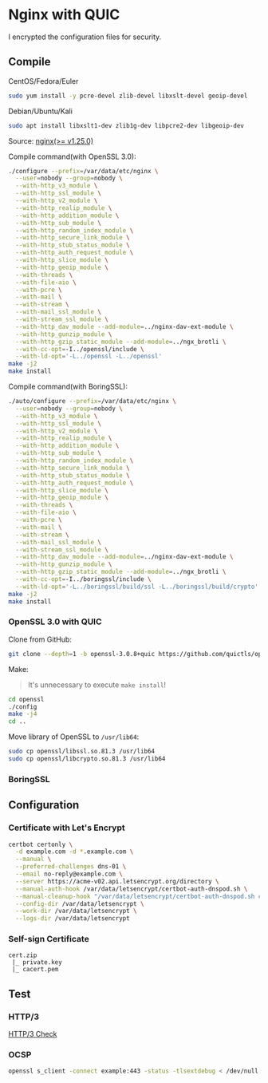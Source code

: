 # Nginx with QUIC

I encrypted the configuration files for security.

## Compile

CentOS/Fedora/Euler
```bash
sudo yum install -y pcre-devel zlib-devel libxslt-devel geoip-devel
```

Debian/Ubuntu/Kali
```bash
sudo apt install libxslt1-dev zlib1g-dev libpcre2-dev libgeoip-dev
```

Source: [nginx(>= v1.25.0)](https://hg.nginx.org/nginx)

Compile command(with OpenSSL 3.0):
```bash
./configure --prefix=/var/data/etc/nginx \
  --user=nobody --group=nobody \
  --with-http_v3_module \
  --with-http_ssl_module \
  --with-http_v2_module \
  --with-http_realip_module \
  --with-http_addition_module \
  --with-http_sub_module \
  --with-http_random_index_module \
  --with-http_secure_link_module \
  --with-http_stub_status_module \
  --with-http_auth_request_module \
  --with-http_slice_module \
  --with-http_geoip_module \
  --with-threads \
  --with-file-aio \
  --with-pcre \
  --with-mail \
  --with-stream \
  --with-mail_ssl_module \
  --with-stream_ssl_module \
  --with-http_dav_module --add-module=../nginx-dav-ext-module \
  --with-http_gunzip_module \
  --with-http_gzip_static_module --add-module=../ngx_brotli \
  --with-cc-opt=-I../openssl/include \
  --with-ld-opt='-L../openssl -L../openssl'
make -j2
make install
```

Compile command(with BoringSSL):
```bash
./auto/configure --prefix=/var/data/etc/nginx \
  --user=nobody --group=nobody \
  --with-http_v3_module \
  --with-http_ssl_module \
  --with-http_v2_module \
  --with-http_realip_module \
  --with-http_addition_module \
  --with-http_sub_module \
  --with-http_random_index_module \
  --with-http_secure_link_module \
  --with-http_stub_status_module \
  --with-http_auth_request_module \
  --with-http_slice_module \
  --with-http_geoip_module \
  --with-threads \
  --with-file-aio \
  --with-pcre \
  --with-mail \
  --with-stream \
  --with-mail_ssl_module \
  --with-stream_ssl_module \
  --with-http_dav_module --add-module=../nginx-dav-ext-module \
  --with-http_gunzip_module \
  --with-http_gzip_static_module --add-module=../ngx_brotli \
  --with-cc-opt=-I../boringssl/include \
  --with-ld-opt='-L../boringssl/build/ssl -L../boringssl/build/crypto'
make -j2
make install
```

### OpenSSL 3.0 with QUIC

Clone from GitHub:
```bash
git clone --depth=1 -b openssl-3.0.8+quic https://github.com/quictls/openssl
```

Make:

> It's unnecessary to execute `make install`!

```bash
cd openssl
./config
make -j4
cd ..
```

Move library of OpenSSL to `/usr/lib64`:
```bash
sudo cp openssl/libssl.so.81.3 /usr/lib64 
sudo cp openssl/libcrypto.so.81.3 /usr/lib64 
```

### BoringSSL

## Configuration

### Certificate with Let's Encrypt


```bash
certbot certonly \
  -d example.com -d *.example.com \
  --manual \
  --preferred-challenges dns-01 \
  --email no-reply@example.com \
  --server https://acme-v02.api.letsencrypt.org/directory \
  --manual-auth-hook /var/data/letsencrypt/certbot-auth-dnspod.sh \
  --manual-cleanup-hook "/var/data/letsencrypt/certbot-auth-dnspod.sh clean" \
  --config-dir /var/data/letsencrypt \
  --work-dir /var/data/letsencrypt \
  --logs-dir /var/data/letsencrypt
```

### Self-sign Certificate

```
cert.zip
 |_ private.key
 |_ cacert.pem
```

## Test

### HTTP/3

[HTTP/3 Check](https://www.http3check.net/)

### OCSP

```bash
openssl s_client -connect example:443 -status -tlsextdebug < /dev/null 2>&1 | grep "OCSP response"
```
